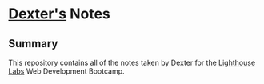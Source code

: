 # [Dexter's](https://github.com/dextergb) Notes

## Summary
This repository contains all of the notes taken by Dexter for the [Lighthouse Labs](https://www.lighthouselabs.ca/) Web Development Bootcamp.
